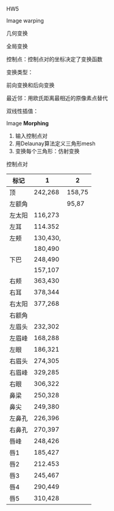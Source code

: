 HW5

Image warping 

几何变换

全局变换

控制点：控制点对的坐标决定了变换函数

变换类型：

前向变换和后向变换

最近邻：用欧氏距离最相近的原像素点替代

双线性插值：

Image **Morphing**

1. 输入控制点对
2. 用Delaunay算法定义三角形mesh
3. 变换每个三角形：仿射变换



控制点对



| 标记   | 1        | 2      |
| ------ | -------- | ------ |
| 顶     | 242,268  | 158,75 |
| 左额角 |          | 95,87  |
| 左太阳 | 116,273  |        |
| 左耳   | 114.352  |        |
| 左颊   | 130,430, |        |
|        | 180,490  |        |
| 下巴   | 248,490  |        |
|        | 157,107  |        |
| 右颊   | 363,430  |        |
| 右耳   | 378,344  |        |
| 右太阳 | 377,268  |        |
| 右额角 |          |        |
| 左眉头 | 232,302  |        |
| 左眉峰 | 168,288  |        |
| 左眼   | 186,321  |        |
| 右眉头 | 274,305  |        |
| 右眉峰 | 329,285  |        |
| 右眼   | 306,322  |        |
| 鼻梁   | 250,328  |        |
| 鼻尖   | 249,380  |        |
| 左鼻孔 | 226,396  |        |
| 右鼻孔 | 270,397  |        |
| 唇峰   | 248,426  |        |
| 唇1    | 185,427  |        |
| 唇2    | 212.453  |        |
| 唇3    | 245,467  |        |
| 唇4    | 290,449  |        |
| 唇5    | 310,428  |        |

